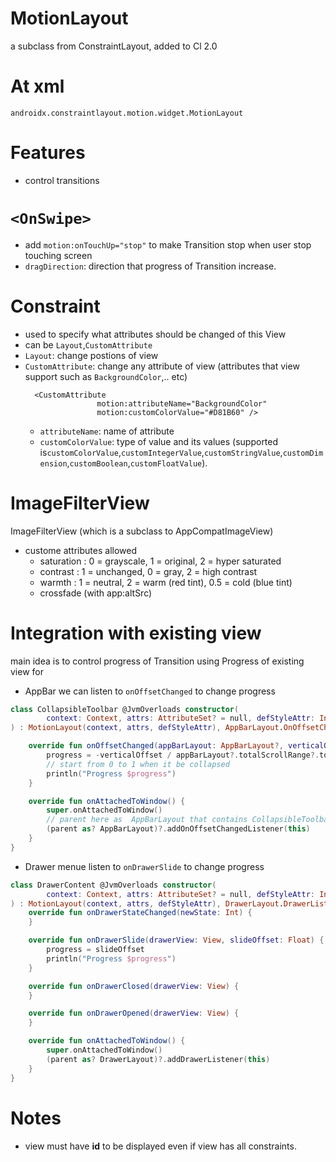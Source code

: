 # MotionLayout 
a subclass from ConstraintLayout, added to Cl 2.0 
# At xml 
`androidx.constraintlayout.motion.widget.MotionLayout`



# Features 
- control transitions 

# `<OnSwipe>`
- add `motion:onTouchUp="stop"` to make Transition stop when user stop touching screen 
- `dragDirection`: direction that progress of Transition increase. 

# Constraint 
- used to specify what attributes should be changed of this View 
- can be `Layout`,`CustomAttribute` 
- `Layout`: change postions of view 
- `CustomAttribute`: change any attribute of view (attributes that view support such as `BackgroundColor`,.. etc)
    ```
      <CustomAttribute
                    motion:attributeName="BackgroundColor"
                    motion:customColorValue="#D81B60" />
    ```
    - `attributeName`: name of attribute
    - `customColorValue`: type of value and its values (supported is`customColorValue`,`customIntegerValue`,`customStringValue`,`customDimension`,`customBoolean`,`customFloatValue`).


# ImageFilterView 
ImageFilterView (which is a subclass to AppCompatImageView) 
- custome attributes allowed
    - saturation : 0 = grayscale, 1 = original, 2 = hyper saturated
    - contrast : 1 = unchanged, 0 = gray, 2 = high contrast
    - warmth : 1 = neutral, 2 = warm (red tint), 0.5 = cold (blue tint)
    - crossfade (with app:altSrc)


# Integration with existing view 
main idea is to control progress of Transition using Progress of existing view for 
- AppBar we can listen to `onOffsetChanged` to change progress 
``` kotlin 
class CollapsibleToolbar @JvmOverloads constructor(
        context: Context, attrs: AttributeSet? = null, defStyleAttr: Int = 0
) : MotionLayout(context, attrs, defStyleAttr), AppBarLayout.OnOffsetChangedListener {

    override fun onOffsetChanged(appBarLayout: AppBarLayout?, verticalOffset: Int) {
        progress = -verticalOffset / appBarLayout?.totalScrollRange?.toFloat()!!
        // start from 0 to 1 when it be collapsed
        println("Progress $progress")
    }

    override fun onAttachedToWindow() {
        super.onAttachedToWindow()
        // parent here as  AppBarLayout that contains CollapsibleToolbar using `include`
        (parent as? AppBarLayout)?.addOnOffsetChangedListener(this)
    }
}
```
- Drawer menue listen to `onDrawerSlide` to change progress 
``` kotlin
class DrawerContent @JvmOverloads constructor(
        context: Context, attrs: AttributeSet? = null, defStyleAttr: Int = 0
) : MotionLayout(context, attrs, defStyleAttr), DrawerLayout.DrawerListener {
    override fun onDrawerStateChanged(newState: Int) {
    }

    override fun onDrawerSlide(drawerView: View, slideOffset: Float) {
        progress = slideOffset
        println("Progress $progress")
    }

    override fun onDrawerClosed(drawerView: View) {
    }

    override fun onDrawerOpened(drawerView: View) {
    }

    override fun onAttachedToWindow() {
        super.onAttachedToWindow()
        (parent as? DrawerLayout)?.addDrawerListener(this)
    }
}
```

# Notes 
- view must have **id** to be displayed even if view has all constraints. 
